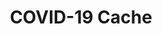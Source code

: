 ---
_schema: default
title: COVID-19 Cache
link: https://www.geocaching.com/geocache/GC8QW2T
owner: The CDC
log_date: 2020-10-02 00:00:00
log_type: Note
display_coords: N 41° 27.999' W 074° 24.000'
latitude: '41.46665'
longitude: '-74.400'
first_stage: false
bogus: true
zhanna_log:  >-
  Hi, Dr. Redfield (that is your name this week, right?)!


  Rich and I looked at this puzzle on and off for a week or two, testing a few ideas that didn’t work out, before we finally stumbled upon the solution. It was confirmed by the solution checker. We’ll be adding this one to our growing Middletown Geocaching to-do list! Thanks for the puzzle; we enjoyed it, as always!
  

  Zhanna and ~Rich in NEPA~
rich_log:
post_id: 12641
---